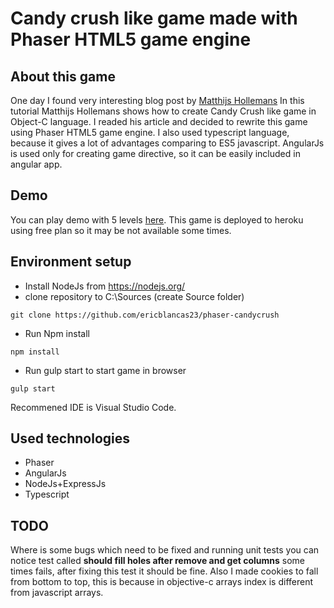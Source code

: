 # Candy crush like game made with Phaser HTML5 game engine

## About this game

One day I found very interesting blog post by [Matthijs Hollemans](http://www.raywenderlich.com/66877/how-to-make-a-game-like-candy-crush-part-1)
In this tutorial Matthijs Hollemans shows how to create Candy Crush like game in Object-C language. I readed his article and decided to rewrite this game using Phaser HTML5 game engine. I also used typescript language, because it gives a lot of advantages comparing to ES5 javascript. AngularJs is used only for creating game directive, so it can be easily included in angular app.

## Demo

You can play demo with 5 levels [here](http://candy-game.herokuapp.com/). This game is deployed to heroku using free plan so it may be not available some times.

## Environment setup

- Install NodeJs from https://nodejs.org/
- clone repository to C:\Sources (create Source folder)

```
git clone https://github.com/ericblancas23/phaser-candycrush
```

- Run Npm install

```
npm install
```

- Run gulp start to start game in browser

```
gulp start
```

Recommened IDE is Visual Studio Code.

## Used technologies

- Phaser
- AngularJs
- NodeJs+ExpressJs
- Typescript

## TODO

Where is some bugs which need to be fixed and running unit tests you can notice test called <b>should fill holes after remove and get columns</b> some times fails, after fixing this test it should be fine. Also I made cookies to fall from bottom to top, this is because in objective-c arrays index is different from javascript arrays.
